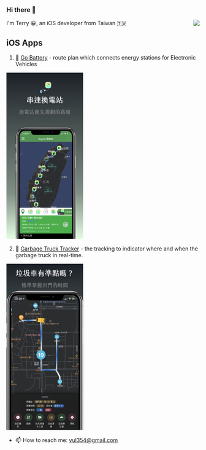 ### Hi there 👋

<img align="right" src="https://github-readme-stats.vercel.app/api/top-langs/?username=terryck&hide=javascript,html&layout=compact" />

<!--<img align="right" src="https://github-readme-stats.vercel.app/api?username=terryck&show_icons=true&hide_title=true&count_private=true" />
-->

I'm Terry 😀, an iOS developer from Taiwan  🇹🇼

## iOS Apps


1. 🛵 [Go Battery](https://apple.co/2kb6u3a) - route plan which connects energy stations for Electronic Vehicles
<!--![](screenshots/gogoro.png)-->
<img src="screenshots/gogoro.png" width="200" />

2. 🚚 [Garbage Truck Tracker](https://apple.co/2FLyTXX) - the tracking to indicator where and when the garbage truck in real-time.
<img src="screenshots/garbageTruck.png" width="200" />

- 📫 How to reach me: [vul354@gmail.com]()

<!--
**TerryCK/TerryCK** is a ✨ _special_ ✨ repository because its `README.md` (this file) appears on your GitHub profile.

Here are some ideas to get you started:

- 🔭 I’m currently working on ...
- 🌱 I’m currently learning ...
- 👯 I’m looking to collaborate on ...
- 🤔 I’m looking for help with ...
- 💬 Ask me about ...
- 📫 How to reach me: ...
- 😄 Pronouns: ...
- ⚡ Fun fact: ...
-->

